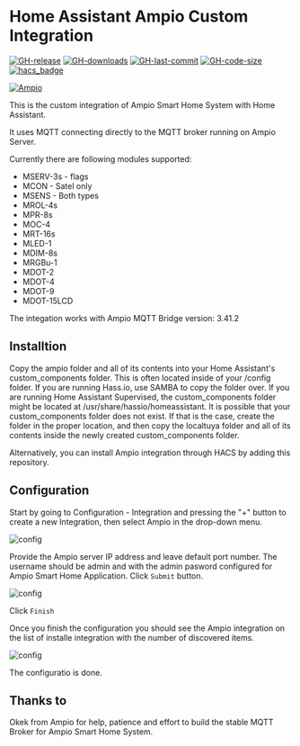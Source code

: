 # Home Assistant Ampio Custom Integration

[![GH-release](https://img.shields.io/github/v/release/kstaniek/ampio-hacc.svg?style=flat-square)](https://github.com/kstaniek/ampio-hacc/releases)
[![GH-downloads](https://img.shields.io/github/downloads/kstaniek/ampio-hacc/total?style=flat-square)](https://github.com/kstaniek/ampio-hacc/releases)
[![GH-last-commit](https://img.shields.io/github/last-commit/kstaniek/ampio-hacc.svg?style=flat-square)](https://github.com/kstaniek/ampio-hacc/commits/master)
[![GH-code-size](https://img.shields.io/github/languages/code-size/kstaniek/ampio-hacc.svg?color=red&style=flat-square)](https://github.com/kstaniek/ampio-hacc)
[![hacs_badge](https://img.shields.io/badge/HACS-Default-orange.svg?style=flat-square)](https://github.com/hacs)


[![Ampio](https://ampio.pl/wp-content/themes/1140FluidStarkers/images/ampio_dark.png)](https://ampio.pl)

This is the custom integration of Ampio Smart Home System with  Home Assistant.

It uses MQTT connecting directly to the MQTT broker running on Ampio Server.

Currently there are following modules supported:
- MSERV-3s - flags
- MCON - Satel only
- MSENS - Both types
- MROL-4s
- MPR-8s
- MOC-4
- MRT-16s
- MLED-1
- MDIM-8s
- MRGBu-1
- MDOT-2
- MDOT-4
- MDOT-9
- MDOT-15LCD

The integation works with Ampio MQTT Bridge version: 3.41.2

## Installtion
Copy the ampio folder and all of its contents into your Home Assistant's custom_components folder. This is often located inside of your /config folder. If you are running Hass.io, use SAMBA to copy the folder over. If you are running Home Assistant Supervised, the custom_components folder might be located at /usr/share/hassio/homeassistant. It is possible that your custom_components folder does not exist. If that is the case, create the folder in the proper location, and then copy the localtuya folder and all of its contents inside the newly created custom_components folder.

Alternatively, you can install Ampio integration through HACS by adding this repository.

## Configuration

Start by going to Configuration - Integration and pressing the "+" button to create a new Integration, then select Ampio in the drop-down menu.

![config](https://github.com/kstaniek/ampio-hacc/blob/master/static/config1.png)

Provide the Ampio server IP address and leave default port number.
The username should be admin and with the admin pasword configured for Ampio Smart Home Application.
Click `Submit` button.

![config](https://github.com/kstaniek/ampio-hacc/blob/master/static/config2.png)

Click `Finish`

Once you finish the configuration you should see the Ampio integration on the list of installe integration with the number of discovered items.

![config](https://github.com/kstaniek/ampio-hacc/blob/master/static/config3.png)

The configuratio is done.

## Thanks to

Okek from Ampio for help, patience and effort to build the stable MQTT Broker for Ampio Smart Home System.  
